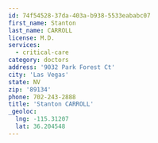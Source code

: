```yaml
---
id: 74f54528-37da-403a-b938-5533eababc07
first_name: Stanton
last_name: CARROLL
license: M.D.
services:
  - critical-care
category: doctors
address: '9032 Park Forest Ct'
city: 'Las Vegas'
state: NV
zip: '89134'
phone: 702-243-2888
title: 'Stanton CARROLL'
_geoloc:
  lng: -115.31207
  lat: 36.204548
---
```

